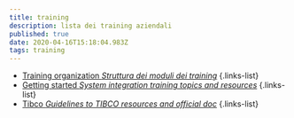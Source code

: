 ```yaml
---
title: training
description: lista dei training aziendali
published: true
date: 2020-04-16T15:18:04.983Z
tags: training
---
```


- [Training organization *Struttura dei moduli dei training*](/training/tableOfContents)
{.links-list}
- [Getting started *System integration training topics and resources*](/training/tableOfContents)
{.links-list}
- [Tibco *Guidelines to TIBCO resources and official doc*](/training/tibco)
{.links-list}